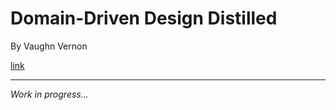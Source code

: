 # Domain-Driven Design Distilled
By Vaughn Vernon

[link](https://www.goodreads.com/book/show/28602719-domain-driven-design-distilled)


---

*Work in progress...*
